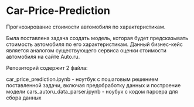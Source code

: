# Car-Price-Prediction
Прогнозирование стоимости автомобиля по характеристикам.

Была поставлена задача создать модель, которая будет предсказывать стоимость автомобиля по его характеристикам.
Данный бизнес-кейс является аналогом существующего сервиса оценки стоимости автомобиля на сайте Auto.ru.

Репозиторий содержит 2 файла:

car_price_prediction.ipynb - ноутбук с пошаговым решением поставленной задачи, включая предобработку данных и построение модели
cars_autoru_data_parser.ipynb - ноубук с кодом парсера для сбора данных

